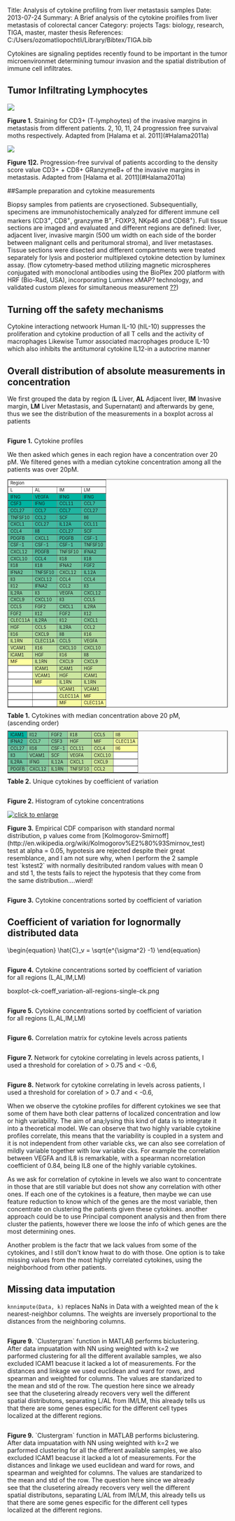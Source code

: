 Title: Analysis of cytokine profiling from liver metastasis samples
Date: 2013-07-24
Summary: A Brief analysis of the cytokine proifiles from liver metastasis of colorectal cancer
Category: projects
Tags: biology, research, TIGA, master, master thesis
References: C:/Users/ozomatliopochtli/Library/Bibtex/TIGA.bib

Cytokines are signaling peptides recently found to be important in the tumor microenvironmet determining tumour invasion and the spatial distribution of immune cell infiltrates.

## Tumor Infiltrating Lymphocytes

<a class="fancybox" rel="figures" data-title-id="caption-1" href="/static/images/tiga/TIL.png" title="click to enlarge"><img src="/static/images/tiga/TIL.png"/></a>
<div id="caption-1" class="caption"><b>Figure 1.</b> Staining for CD3+ (T-lymphoytes) of the invasive margins in metastasis from different patients. 2, 10, 11, 24 progression free survaival moths respectively. Adapted from [Halama et al. 2011](#Halama2011a)</div>

<a class="fancybox" rel="figures" data-title-id="caption-2" href="/static/images/tiga/density_vs_progression.png" title="click to enlarge"><img src="/static/images/tiga/density_vs_progression.png"/></a>
<div id="caption-2" class="caption"><b>Figure 1]2.</b> Progression-free survival of patients according to the density score value CD3+ + CD8+ GRanzymeB+ of the invasive margins in metastasis. Adapted from [Halama et al. 2011](#Halama2011a)</div>


##Sample preparation and cytokine measurements

Biopsy samples from patients are cryosectioned. Subsequentially, specimens are immunohistochemically analyzed for different immune cell markers (CD3<sup>+</sup>, CD8<sup>+</sup>, granzyme B<sup>+</sup>, FOXP3, NKp46 and CD68<sup>+</sup>). Full tissue sections are imaged and evaluated and different regions are defined: liver, adjacent liver, invasive  margin (500 um width on each side of the border between malignant cells and peritumoral stroma), and liver metastases. Tissue sections were disected and different compartments were treated separately for lysis and posterior multiplexed cytokine detection by luminex assay. (flow cytometry-based method utilizing magnetic microspheres conjugated with monoclonal antibodies using the BioPlex 200 platform with HRF (Bio-Rad, USA), incorporating Luminex xMAP? technology, and validated custom plexes for simultaneous measurement [??](#Krzystek-Korpacka2013))

## Turning off the safety mechanisms
Cytokine interactiong netwoork 
Human IL-10 (hIL-10) suppresses the proliferation and cytokine production of all T cells and the activity of macrophages
Likewise Tumor associated macrophages produce IL-10 which also inhibits the antitumoral cytokine IL12-in a autocrine manner

## Overall distribution of absolute measurements in concentration

We first grouped the data by region (**L** Liver, **AL** Adjacent liver, **IM** Invasive margin, **LM** Liver Metastasis, and Supernatant) and afterwards by gene, thus we see the distribution of the measurements in a boxplot across al patients

<a class="fancybox" rel="figures" href="/static/images/tiga/boxplot-ck-profile-region-patients_log10.png" title="Cytokine profiles" target="_blank"><img src="/static/images/tiga/boxplot-ck-profile-region-patients_log10.png" style="background-color:#fff; max-width: 90%;" alt="" /></a>
<p class="caption" style="width: 90%;"><strong>Figure 1.</strong> Cytokine profiles</p>

We then asked which genes in each region have a concentration over 20 pM. We filtered genes with a median cytokine concentration among all the patients was over 20pM.

<!this is the table 1>

<table border="1" cellpadding="4" cellspacing="0" align="center" style="font-size:0.7em;">
<tr><td colspan="4">Region</td></tr>
<tr><td>L</td><td>AL</td><td>IM</td><td>LM</td></tr>
<tr><td style="background:#00B4A1">IFNG</td><td style="background:#00B4A1">VEGFA</td><td style="background:#00B4A1">IFNG</td><td style="background:#00B4A1">IFNG</td></tr>
<tr><td style="background:#00B4A1">CSF3</td><td style="background:#00B4A1">IFNG</td><td style="background:#20B5A1">CCL11</td><td style="background:#37B8A1">CCL7</td></tr>
<tr><td style="background:#37B8A1">CCL27</td><td style="background:#20B5A1">CCL7</td><td style="background:#20B5A1">CCL7</td><td style="background:#40B9A1">CCL27</td></tr>
<tr><td style="background:#4EBCA1">TNFSF10</td><td style="background:#37B8A1">CCL2</td><td style="background:#37B8A1">SCF</td><td style="background:#47BBA1">Il6</td></tr>
<tr><td style="background:#4EBCA1">CXCL1</td><td style="background:#40B9A1">CCL27</td><td style="background:#37B8A1">IL12A</td><td style="background:#47BBA1">CCL11</td></tr>
<tr><td style="background:#55BEA1">CCL4</td><td style="background:#40B9A1">Il8</td><td style="background:#40B9A1">CCL27</td><td style="background:#4EBCA1">SCF</td></tr>
<tr><td style="background:#5ABFA1">PDGFB</td><td style="background:#55BEA1">CXCL1</td><td style="background:#47BBA1">PDGFB</td><td style="background:#4EBCA1">CSF-1</td></tr>
<tr><td style="background:#60C0A1">CSF-1</td><td style="background:#5ABFA1">CSF-1</td><td style="background:#55BEA1">CSF-1</td><td style="background:#60C0A1">TNFSF10</td></tr>
<tr><td style="background:#6FC4A1">CXCL12</td><td style="background:#5ABFA1">PDGFB</td><td style="background:#73C6A1">TNFSF10</td><td style="background:#65C2A1">IFNA2</td></tr>
<tr><td style="background:#6FC4A1">CXCL10</td><td style="background:#5ABFA1">CCL4</td><td style="background:#73C6A1">Il18</td><td style="background:#65C2A1">Il18</td></tr>
<tr><td style="background:#73C6A1">Il18</td><td style="background:#6AC3A1">Il18</td><td style="background:#73C6A1">IFNA2</td><td style="background:#65C2A1">FGF2</td></tr>
<tr><td style="background:#73C6A1">IFNA2</td><td style="background:#6AC3A1">TNFSF10</td><td style="background:#7CC8A1">CXCL12</td><td style="background:#6AC3A1">IL12A</td></tr>
<tr><td style="background:#80C9A1">Il3</td><td style="background:#73C6A1">CXCL12</td><td style="background:#80C9A1">CCL4</td><td style="background:#78C7A1">CCL4</td></tr>
<tr><td style="background:#88CCA1">Il12</td><td style="background:#73C6A1">IFNA2</td><td style="background:#80C9A1">CCL2</td><td style="background:#78C7A1">Il3</td></tr>
<tr><td style="background:#88CCA1">IL2RA</td><td style="background:#84CBA1">Il3</td><td style="background:#84CBA1">VEGFA</td><td style="background:#80C9A1">CXCL12</td></tr>
<tr><td style="background:#88CCA1">CXCL9</td><td style="background:#84CBA1">CXCL10</td><td style="background:#84CBA1">Il3</td><td style="background:#8CCDA1">CCL5</td></tr>
<tr><td style="background:#8FCEA1">CCL5</td><td style="background:#8CCDA1">FGF2</td><td style="background:#84CBA1">CXCL1</td><td style="background:#8FCEA1">IL2RA</td></tr>
<tr><td style="background:#8FCEA1">FGF2</td><td style="background:#8CCDA1">Il12</td><td style="background:#88CCA1">FGF2</td><td style="background:#8FCEA1">Il12</td></tr>
<tr><td style="background:#A6D7A1">CLEC11A</td><td style="background:#8FCEA1">IL2RA</td><td style="background:#93D0A1">Il12</td><td style="background:#93D0A1">CXCL1</td></tr>
<tr><td style="background:#AFDBA1">HGF</td><td style="background:#AAD8A1">CCL5</td><td style="background:#96D1A1">IL2RA</td><td style="background:#A3D6A1">CCL2</td></tr>
<tr><td style="background:#B2DCA1">Il16</td><td style="background:#ADD9A1">CXCL9</td><td style="background:#9AD2A1">Il8</td><td style="background:#B2DCA1">Il16</td></tr>
<tr><td style="background:#D0E8A1">IL1RN</td><td style="background:#B5DDA1">CLEC11A</td><td style="background:#A6D7A1">CCL5</td><td style="background:#B2DCA1">VEGFA</td></tr>
<tr><td style="background:#D2E9A1">VCAM1</td><td style="background:#BEE0A1">Il16</td><td style="background:#ADD9A1">CXCL10</td><td style="background:#B2DCA1">CXCL10</td></tr>
<tr><td style="background:#D2E9A1">ICAM1</td><td style="background:#BEE0A1">HGF</td><td style="background:#C0E2A1">Il16</td><td style="background:#B2DCA1">Il8</td></tr>
<tr><td style="background:#FFFFA1">MIF</td><td style="background:#D2E9A1">IL1RN</td><td style="background:#C3E3A1">CXCL9</td><td style="background:#C0E2A1">CXCL9</td></tr>
<tr><td style="background:#FFFFFF">&nbsp;</td><td style="background:#D5EAA1">ICAM1</td><td style="background:#C8E5A1">ICAM1</td><td style="background:#C8E5A1">HGF</td></tr>
<tr><td style="background:#FFFFFF">&nbsp;</td><td style="background:#DCEEA1">VCAM1</td><td style="background:#CDE7A1">HGF</td><td style="background:#D2E9A1">ICAM1</td></tr>
<tr><td style="background:#FFFFFF">&nbsp;</td><td style="background:#F8FBA1">MIF</td><td style="background:#D7ECA1">IL1RN</td><td style="background:#D5EAA1">IL1RN</td></tr>
<tr><td style="background:#FFFFFF">&nbsp;</td><td style="background:#FFFFFF">&nbsp;</td><td style="background:#DEEFA1">VCAM1</td><td style="background:#DCEEA1">VCAM1</td></tr>
<tr><td style="background:#FFFFFF">&nbsp;</td><td style="background:#FFFFFF">&nbsp;</td><td style="background:#E3F1A1">CLEC11A</td><td style="background:#F4F9A1">MIF</td></tr>
<tr><td style="background:#FFFFFF">&nbsp;</td><td style="background:#FFFFFF">&nbsp;</td><td style="background:#F8FBA1">MIF</td><td style="background:#FAFCA1">CLEC11A</td></tr>
</table>

<p class="caption" style="width: 90%; margin-top: 5px; margin-bottom: 5px;"><strong>Table 1.</strong> Cytokines with median concentration above 20 pM, (ascending order)</p>

<!this is the table 2>

<table border="1" cellpadding="4" cellspacing="0" align="center" style="font-size:0.7em;">
<tr><td style="background:#00B4A1">ICAM1</td><td style="background:#80C9A1">Il12</td><td style="background:#8CCDA1">FGF2</td><td style="background:#ADD9A1">Il18</td><td style="background:#BEE0A1">CCL5</td><td style="background:#DEEFA1">Il8</td></tr>
<tr><td style="background:#4EBCA1">IFNA2</td><td style="background:#84CBA1">CCL7</td><td style="background:#8CCDA1">CSF3</td><td style="background:#ADD9A1">HGF</td><td style="background:#C8E5A1">MIF</td><td style="background:#F0F7A1">CLEC11A</td></tr>
<tr><td style="background:#6FC4A1">CCL27</td><td style="background:#88CCA1">Il16</td><td style="background:#93D0A1">CSF-1</td><td style="background:#B5DDA1">CCL11</td><td style="background:#CDE7A1">CCL4</td><td style="background:#FFFFA1">Il6</td></tr>
<tr><td style="background:#73C6A1">Il3</td><td style="background:#88CCA1">VCAM1</td><td style="background:#96D1A1">SCF</td><td style="background:#B8DEA1">VEGFA</td><td style="background:#CDE7A1">CXCL10</td><td style="background:#FFFFFF">&nbsp;</td></tr>
<tr><td style="background:#73C6A1">IL2RA</td><td style="background:#88CCA1">IFNG</td><td style="background:#9AD2A1">IL12A</td><td style="background:#BBDFA1">CXCL1</td><td style="background:#D2E9A1">CXCL9</td><td style="background:#FFFFFF">&nbsp;</td></tr>
<tr><td style="background:#80C9A1">PDGFB</td><td style="background:#8CCDA1">CXCL12</td><td style="background:#9DD3A1">IL1RN</td><td style="background:#BEE0A1">TNFSF10</td><td style="background:#D5EAA1">CCL2</td><td style="background:#FFFFFF">&nbsp;</td></tr>
</table>
<p class="caption" style="width: 90%; margin-top: 5px;"><strong>Table 2.</strong> Unique cytokines by coefficient of variation</p>

<a class="fancybox" rel="figures" href="/static/images/tiga/hist_cytokine_concentrations.png" title="Histogram of cytokine concentrations" target="_blank"><img src="/static/images/tiga/hist_cytokine_concentrations.png" style="background-color:#fff; max-width: 90%;" alt="" /></a>
<p class="caption" style="width: 90%;"><strong>Figure 2.</strong> Histogram of cytokine concentrations</p>


<a class="fancybox" rel="figures" href="/static/images/tiga/ecdf_kstest.png" title="mpirical CDF" target="_blank"><img src="/static/images/tiga/ecdf_kstest.png" style="background-color:#fff; max-width: 90%;" alt="click to enlarge" /></a>
<p class="caption" style="width: 90%;"><strong>Figure 3.</strong> Empirical CDF comparison with standard normal distribution, p values come from [Kolmogorov-Smirnoff](http://en.wikipedia.org/wiki/Kolmogorov%E2%80%93Smirnov_test) test at alpha = 0.05, hypotesis are rejected despite their great resemblance, and I am not sure why, when I perform the 2 sample test `kstest2` with normally desitributed random values with mean 0 and std 1, the tests fails to reject the hypotesis that they come from the same distribution....wierd!</p>


<a class="fancybox" rel="figures" href="/static/images/tiga/boxplot-ck-coeff_variation-region-patients_log10.png" title="Coefficient of variation sorted" target="_blank"><img src="/static/images/tiga/boxplot-ck-coeff_variation-region-patients_log10.png" style="background-color:#fff; max-width: 90%;" alt="" /></a>
<p class="caption" style="width: 90%;"><strong>Figure 3.</strong> Cytokine concentrations sorted by coefficient of variation</p>

## Coefficient of variation for lognormally distributed data

\\begin{equation}
   \hat{C}_v = \sqrt{e^{\sigma^2} -1}
\\end{equation}



<a class="fancybox" rel="figures" href="/static/images/tiga/boxplot-ck-coeff_variation-all-regions.png" title="Coefficient of variation sorted for all regions" target="_blank"><img src="/static/images/tiga/boxplot-ck-coeff_variation-all-regions.png" style="background-color:#fff; max-width: 90%;" alt="" /></a>
<p class="caption" style="width: 90%;"><strong>Figure 4.</strong> Cytokine concentrations sorted by coefficient of variation for all regions (L,AL,IM,LM)</p>

boxplot-ck-coeff_variation-all-regions-single-ck.png

<a class="fancybox" rel="figures" href="/static/images/tiga/boxplot-ck-coeff_variation-all-regions-single-ck.png" title="Coefficient of variation sorted for all regions" target="_blank"><img src="/static/images/tiga/boxplot-ck-coeff_variation-all-regions-single-ck.png" style="background-color:#fff; max-width: 90%;" alt="" /></a>
<p class="caption" style="width: 90%;"><strong>Figure 5.</strong> Cytokine concentrations sorted by coefficient of variation for all regions (L,AL,IM,LM)</p>

<a class="fancybox" rel="figures" href="/static/images/tiga/rank_corr_matrix.png" title="Rank correlations matrix" target="_blank"><img src="/static/images/tiga/rank_corr_matrix.png" style="background-color:#fff; max-width: 90%;" alt="" /></a>
<p class="caption" style="width: 90%;"><strong>Figure 6.</strong> Correlation matrix for cytokine levels across patients</p>

<a class="fancybox" rel="figures" href="/static/images/tiga/ck_corr_network.png" title="Network of correlations" target="_blank"><img src="/static/images/tiga/ck_corr_network.png" style="background-color:#fff; max-width: 90%;" alt="" /></a>
<p class="caption" style="width: 90%;"><strong>Figure 7.</strong> Network for cytokine correlating in levels across patients, I used a threshold for corelation of &gt; 0.75 and &lt; -0.6, </p>

<a class="fancybox" rel="figures" href="/static/images/tiga/ck_corr_network-07.png" title="Network of correlations" target="_blank"><img src="/static/images/tiga/ck_corr_network-07.png" style="background-color:#fff; max-width: 90%;" alt="" /></a>
<p class="caption" style="width: 90%;"><strong>Figure 8.</strong> Network for cytokine correlating in levels across patients, I used a threshold for corelation of &gt; 0.7 and &lt; -0.6, </p>

When we observe the cytokine profiles for different cytokines we see that some of them have both clear patterns of localized concentration and low or high variability. The aim of ana;lysing this kind of data is to integrate it into a theoretical model. We can observe that two highly variable cytokine profiles correlate, this means that the variability is coupled in a system and it is not independent from other variable cks, we can also see correlation of mildly variable together with low variable cks. For example the correlation between VEGFA and IL8 is remarkable, with a spearman ncorrelation coefficient of 0.84, being IL8 one of the highly variable cytokines.

As we ask for correlation of cytokine in levels we also want to concentrate in those that are still variable but does not show any correlation with other ones. If each one of the cytokines is a feature, then maybe we can use feature reduction to know which of the genes are the most variable, then concentrate on clustering the patients given these cytokines. another approach could be to use Principal component analysis and then from there cluster the patients, however there we loose the info of which genes are the most determining ones.

Another problem is the factr that we lack values from some of the cytokines, and I still don't know hwat to do with those. One option is to take missing values from the most highly correlated cytokines, using the neighborhood from other patients.

## Missing data imputation

`knnimpute(Data, k)` replaces NaNs in Data with a weighted mean of the k nearest-neighbor columns. The weights are inversely proportional to the distances from the neighboring columns.




<a class="fancybox" rel="figures" href="/static/images/tiga/Ck_profiiles_clustergram_rows_euc-ward_spear-weight.png" title="Network of correlations" target="_blank"><img src="/static/images/tiga/Ck_profiiles_clustergram_rows_euc-ward_spear-weight.png" style="background-color:#fff; max-width: 90%;" alt="" /></a>
<p class="caption" style="width: 90%;"><strong>Figure 9.</strong> `Clustergram` function in MATLAB performs biclustering. After data impuatation with NN using weighted with k=2 we parformed clustering for all the different available samples, we also excluded ICAM1 beacuse it lacked a lot of measurements. For the distances and linkage we used euclidean and ward for rows, and spearman and weighted for columns. The values are standarized to the mean and std of the row. The question here since we already see that the clusetering already recovers very well the different spatial distributons, separating L/AL from IM/LM, this already tells us that there are some genes especific for the different cell types localized at the different regions.</p>

<a class="fancybox" rel="figures" href="/static/images/tiga/Spatial_Ck_profiiles_clustergram_rows_euc-ward2.png" title="Network of correlations" target="_blank"><img src="/static/images/tiga/Spatial_Ck_profiiles_clustergram_rows_euc-ward2.png" style="background-color:#fff; max-width: 90%;" alt="" /></a>
<p class="caption" style="width: 90%;"><strong>Figure 9.</strong> `Clustergram` function in MATLAB performs biclustering. After data impuatation with NN using weighted with k=2 we parformed clustering for all the different available samples, we also excluded ICAM1 beacuse it lacked a lot of measurements. For the distances and linkage we used euclidean and ward for rows, and spearman and weighted for columns. The values are standarized to the mean and std of the row. The question here since we already see that the clusetering already recovers very well the different spatial distributons, separating L/AL from IM/LM, this already tells us that there are some genes especific for the different cell types localized at the different regions.</p>

<!SICARII (SIngle Cell ARtificial IntelIgence) also from the plural of sicarius, use developmental principles to build biological machines with emergent properties and autoorganization.>